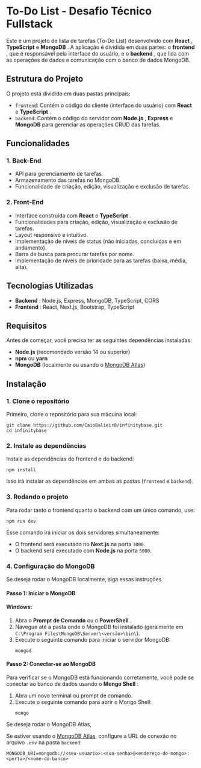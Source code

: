 # To-Do List - Desafio Técnico Fullstack

Este é um projeto de lista de tarefas (To-Do List) desenvolvido com **React** , **TypeScript** e **MongoDB** . A aplicação é dividida em duas partes: o **frontend** , que é responsável pela interface do usuário, e o **backend** , que lida com as operações de dados e comunicação com o banco de dados MongoDB.

## Estrutura do Projeto

O projeto está dividido em duas pastas principais:

- `frontend`: Contém o código do cliente (interface do usuário) com **React** e **TypeScript** .
- `backend`: Contém o código do servidor com **Node.js** , **Express** e **MongoDB** para gerenciar as operações CRUD das tarefas.

## Funcionalidades

### 1. **Back-End**

- API para gerenciamento de tarefas.
- Armazenamento das tarefas no MongoDB.
- Funcionalidade de criação, edição, visualização e exclusão de tarefas.

### 2. **Front-End**

- Interface construída com **React** e **TypeScript** .
- Funcionalidades para criação, edição, visualização e exclusão de tarefas.
- Layout responsivo e intuitivo.
- Implementação de níveis de status (não iniciadas, concluidas e em andamento).
- Barra de busca para procurar tarefas por nome.
- Implementação de níveis de prioridade para as tarefas (baixa, média, alta).

## Tecnologias Utilizadas

- **Backend** : Node.js, Express, MongoDB, TypeScript, CORS
- **Frontend** : React, Next.js, Bootstrap, TypeScript

## Requisitos

Antes de começar, você precisa ter as seguintes dependências instaladas:

- **Node.js** (recomendado versão 14 ou superior)
- **npm** ou **yarn**
- **MongoDB** (localmente ou usando o [MongoDB Atlas](https://www.mongodb.com/cloud/atlas))

## Instalação

### 1. **Clone o repositório**

Primeiro, clone o repositório para sua máquina local:

```
git clone https://github.com/CaioBalieir0/infinitybase.git
cd infinitybase
```

### 2. **Instale as dependências**

Instale as dependências do frontend e do backend:

```
npm install
```

Isso irá instalar as dependências em ambas as pastas (`frontend` e `backend`).

### 3. **Rodando o projeto**

Para rodar tanto o frontend quanto o backend com um único comando, use:

```
npm run dev
```

Esse comando irá iniciar os dois servidores simultaneamente:

- O frontend será executado no **Next.js** na porta `3000`.
- O backend será executado com **Node.js** na porta `5000`.

### 4. **Configuração do MongoDB**

Se deseja rodar o MongoDB localmente, siga essas instruções

#### Passo 1: Iniciar o MongoDB

#### **Windows:**

1. Abra o **Prompt de Comando** ou o **PowerShell** .
2. Navegue até a pasta onde o MongoDB foi instalado (geralmente em `C:\Program Files\MongoDB\Server\<versão>\bin\`).
3. Execute o seguinte comando para iniciar o servidor MongoDB:
   ```
   mongod
   ```

#### Passo 2: Conectar-se ao MongoDB

Para verificar se o MongoDB está funcionando corretamente, você pode se conectar ao banco de dados usando o **Mongo Shell** :

1. Abra um novo terminal ou prompt de comando.
2. Execute o seguinte comando para abrir o Mongo Shell:
   ```
   mongo
   ```

Se deseja rodar o MongoDB Atlas,

Se estiver usando o [MongoDB Atlas](https://www.mongodb.com/cloud/atlas), configure a URL de conexão no arquivo `.env` na pasta `backend`:

```
MONGODB_URI=mongodb://<seu-usuario>:<sua-senha>@<endereço-do-mongo>:<porta>/<nome-do-banco>

```
